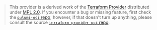 > This provider is a derived work of the [Terraform Provider](https://github.com/terraform-providers/terraform-provider-oci)
> distributed under [MPL 2.0](https://www.mozilla.org/en-US/MPL/2.0/). If you encounter a bug or missing feature,
> first check the [`pulumi-oci` repo](/issues); however, if that doesn't turn up anything,
> please consult the source [`terraform-provider-oci` repo](https://github.com/terraform-providers/terraform-provider-oci/issues).
